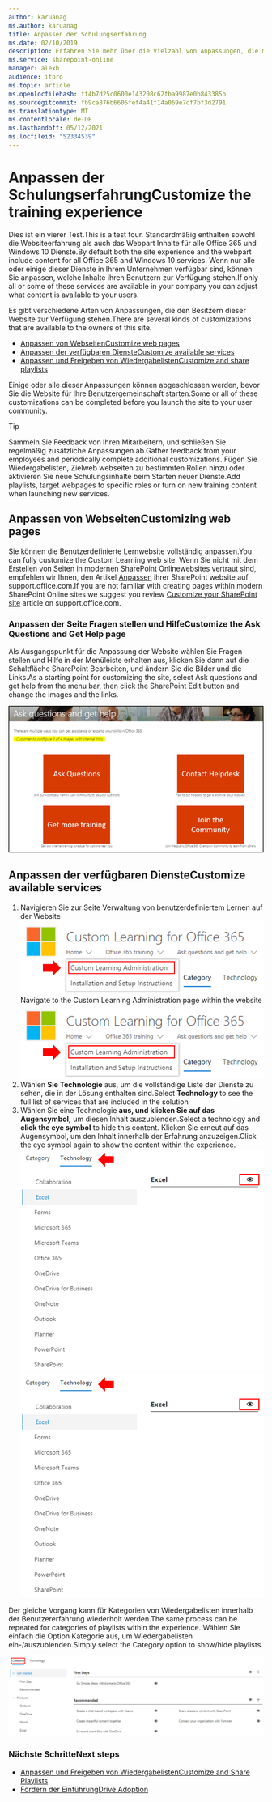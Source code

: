 ```yaml
---
author: karuanag
ms.author: karuanag
title: Anpassen der Schulungserfahrung
ms.date: 02/10/2019
description: Erfahren Sie mehr über die Vielzahl von Anpassungen, die mit Custom Learning for Office 365
ms.service: sharepoint-online
manager: alexb
audience: itpro
ms.topic: article
ms.openlocfilehash: ff4b7d25c0600e143208c62fba9987e0b843385b
ms.sourcegitcommit: fb9ca876b6605fef4a41f14a069e7cf7bf3d2791
ms.translationtype: MT
ms.contentlocale: de-DE
ms.lasthandoff: 05/12/2021
ms.locfileid: "52334539"
---
```

# <a name="customize-the-training-experience"></a><span data-ttu-id="33572-103">Anpassen der Schulungserfahrung</span><span class="sxs-lookup"><span data-stu-id="33572-103">Customize the training experience</span></span>

<span data-ttu-id="33572-104">Dies ist ein vierer Test.</span><span class="sxs-lookup"><span data-stu-id="33572-104">This is a test four.</span></span> <span data-ttu-id="33572-105">Standardmäßig enthalten sowohl die Websiteerfahrung als auch das Webpart Inhalte für alle Office 365 und Windows 10 Dienste.</span><span class="sxs-lookup"><span data-stu-id="33572-105">By default both the site experience and the webpart include content for all Office 365 and Windows 10 services.</span></span>  <span data-ttu-id="33572-106">Wenn nur alle oder einige dieser Dienste in Ihrem Unternehmen verfügbar sind, können Sie anpassen, welche Inhalte ihren Benutzern zur Verfügung stehen.</span><span class="sxs-lookup"><span data-stu-id="33572-106">If only all or some of these services are available in your company you can adjust what content is available to your users.</span></span>  

<span data-ttu-id="33572-107">Es gibt verschiedene Arten von Anpassungen, die den Besitzern dieser Website zur Verfügung stehen.</span><span class="sxs-lookup"><span data-stu-id="33572-107">There are several kinds of customizations that are available to the owners of this site.</span></span> 

- [<span data-ttu-id="33572-108">Anpassen von Webseiten</span><span class="sxs-lookup"><span data-stu-id="33572-108">Customize web pages</span></span>](#customizing-web-pages)
- [<span data-ttu-id="33572-109">Anpassen der verfügbaren Dienste</span><span class="sxs-lookup"><span data-stu-id="33572-109">Customize available services</span></span>](#customize-available-services)
- [<span data-ttu-id="33572-110">Anpassen und Freigeben von Wiedergabelisten</span><span class="sxs-lookup"><span data-stu-id="33572-110">Customize and share playlists</span></span>](customplaylist.md)

<span data-ttu-id="33572-111">Einige oder alle dieser Anpassungen können abgeschlossen werden, bevor Sie die Website für Ihre Benutzergemeinschaft starten.</span><span class="sxs-lookup"><span data-stu-id="33572-111">Some or all of these customizations can be completed before you launch the site to your user community.</span></span>  

> [!TIP]
> <span data-ttu-id="33572-112">Sammeln Sie Feedback von Ihren Mitarbeitern, und schließen Sie regelmäßig zusätzliche Anpassungen ab.</span><span class="sxs-lookup"><span data-stu-id="33572-112">Gather feedback from your employees and periodically complete additional customizations.</span></span>  <span data-ttu-id="33572-113">Fügen Sie Wiedergabelisten, Zielweb webseiten zu bestimmten Rollen hinzu oder aktivieren Sie neue Schulungsinhalte beim Starten neuer Dienste.</span><span class="sxs-lookup"><span data-stu-id="33572-113">Add playlists, target webpages to specific roles or turn on new training content when launching new services.</span></span> 

## <a name="customizing-web-pages"></a><span data-ttu-id="33572-114">Anpassen von Webseiten</span><span class="sxs-lookup"><span data-stu-id="33572-114">Customizing web pages</span></span>

<span data-ttu-id="33572-115">Sie können die Benutzerdefinierte Lernwebsite vollständig anpassen.</span><span class="sxs-lookup"><span data-stu-id="33572-115">You can fully customize the Custom Learning web site.</span></span> <span data-ttu-id="33572-116">Wenn Sie nicht mit dem Erstellen von Seiten in modernen SharePoint Onlinewebsites vertraut sind, empfehlen wir Ihnen, den Artikel [Anpassen](https://support.office.com/article/customize-your-sharepoint-site-320b43e5-b047-4fda-8381-f61e8ac7f59b) ihrer SharePoint website auf support.office.com.</span><span class="sxs-lookup"><span data-stu-id="33572-116">If you are not familiar with creating pages within modern SharePoint Online sites we suggest you review [Customize your SharePoint site](https://support.office.com/article/customize-your-sharepoint-site-320b43e5-b047-4fda-8381-f61e8ac7f59b) article on support.office.com.</span></span> 

### <a name="customize-the-ask-questions-and-get-help-page"></a><span data-ttu-id="33572-117">Anpassen der **Seite Fragen stellen und Hilfe**</span><span class="sxs-lookup"><span data-stu-id="33572-117">Customize the **Ask Questions and Get Help** page</span></span>

<span data-ttu-id="33572-118">Als Ausgangspunkt für die Anpassung der Website wählen Sie Fragen stellen und Hilfe in der Menüleiste erhalten aus, klicken Sie dann auf die Schaltfläche SharePoint Bearbeiten, und ändern Sie die Bilder und die Links.</span><span class="sxs-lookup"><span data-stu-id="33572-118">As a starting point for customizing the site, select Ask questions and get help from the menu bar, then click the SharePoint Edit button and change the images and the links.</span></span> 

![Fragen stellen und Hilfefenster erhalten](media/custom_ask.png)

## <a name="customize-available-services"></a><span data-ttu-id="33572-120">Anpassen der verfügbaren Dienste</span><span class="sxs-lookup"><span data-stu-id="33572-120">Customize available services</span></span>

1.  <span data-ttu-id="33572-121">Navigieren Sie zur Seite Verwaltung von benutzerdefiniertem Lernen auf der Website ![ Benutzerdefinierte Lernverwaltung auswählen](media/custom_admin.png)</span><span class="sxs-lookup"><span data-stu-id="33572-121">Navigate to the Custom Learning Administration page within the website ![Select Custom Learning Administration](media/custom_admin.png)</span></span>
1. <span data-ttu-id="33572-122">Wählen **Sie Technologie** aus, um die vollständige Liste der Dienste zu sehen, die in der Lösung enthalten sind.</span><span class="sxs-lookup"><span data-stu-id="33572-122">Select **Technology** to see the full list of services that are included in the solution</span></span>
1. <span data-ttu-id="33572-123">Wählen Sie eine Technologie **aus, und klicken Sie auf das Augensymbol,** um diesen Inhalt auszublenden.</span><span class="sxs-lookup"><span data-stu-id="33572-123">Select a technology and **click the eye symbol** to hide this content.</span></span>  <span data-ttu-id="33572-124">Klicken Sie erneut auf das Augensymbol, um den Inhalt innerhalb der Erfahrung anzuzeigen.</span><span class="sxs-lookup"><span data-stu-id="33572-124">Click the eye symbol again to show the content within the experience.</span></span> 
<span data-ttu-id="33572-125">![custom](media/custom_techlist.png)</span><span class="sxs-lookup"><span data-stu-id="33572-125">![custom](media/custom_techlist.png)</span></span>

<span data-ttu-id="33572-126">Der gleiche Vorgang kann für Kategorien von Wiedergabelisten innerhalb der Benutzererfahrung wiederholt werden.</span><span class="sxs-lookup"><span data-stu-id="33572-126">The same process can be repeated for categories of playlists within the experience.</span></span>  <span data-ttu-id="33572-127">Wählen Sie einfach die Option Kategorie aus, um Wiedergabelisten ein-/auszublenden.</span><span class="sxs-lookup"><span data-stu-id="33572-127">Simply select the Category option to show/hide playlists.</span></span> 

![Kategorie auswählen](media/custom_cat.png)

### <a name="next-steps"></a><span data-ttu-id="33572-129">Nächste Schritte</span><span class="sxs-lookup"><span data-stu-id="33572-129">Next steps</span></span>

- [<span data-ttu-id="33572-130">Anpassen und Freigeben von Wiedergabelisten</span><span class="sxs-lookup"><span data-stu-id="33572-130">Customize and Share Playlists</span></span>](customplaylist.md)
- [<span data-ttu-id="33572-131">Fördern der Einführung</span><span class="sxs-lookup"><span data-stu-id="33572-131">Drive Adoption</span></span>](driveadoption.md) 
